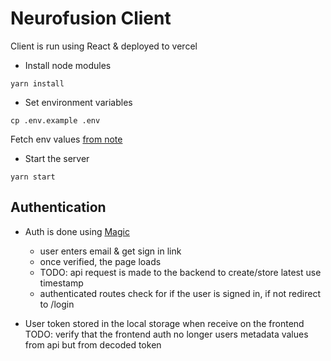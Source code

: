 # Neurofusion Client

Client is run using React & deployed to vercel

- Install node modules

```
yarn install
```

- Set environment variables

```
cp .env.example .env
```

Fetch env values [from note](https://www.icloud.com/notes/081Ci0RTYFZk2smnqXttFoceg#Neurofusion_Cred)

- Start the server

```
yarn start
```

## Authentication

- Auth is done using [Magic](https://magic.link)

  - user enters email & get sign in link
  - once verified, the page loads
  - TODO: api request is made to the backend to create/store latest use timestamp
  - authenticated routes check for if the user is signed in, if not redirect to /login

- User token stored in the local storage when receive on the frontend
  TODO: verify that the frontend auth no longer users metadata values from api but from decoded token
